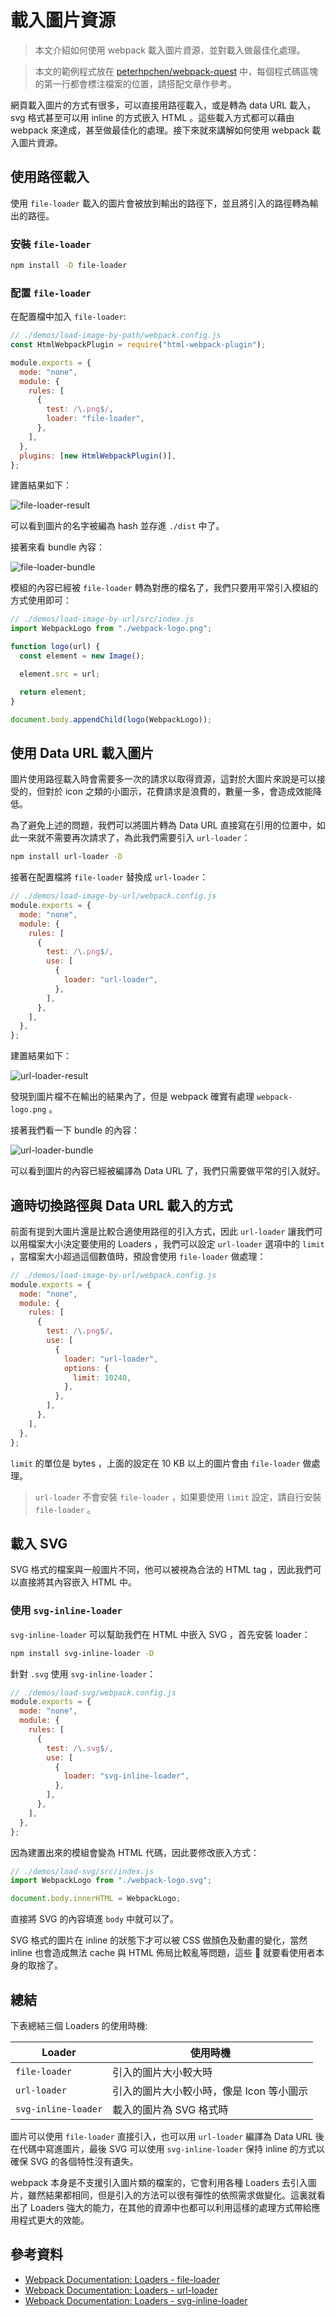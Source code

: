 # 載入圖片資源

> 本文介紹如何使用 webpack 載入圖片資源，並對載入做最佳化處理。

> 本文的範例程式放在 [peterhpchen/webpack-quest](https://github.com/peterhpchen/webpack-quest/tree/master/posts/23-image/demos) 中，每個程式碼區塊的第一行都會標注檔案的位置，請搭配文章作參考。

網頁載入圖片的方式有很多，可以直接用路徑載入，或是轉為 data URL 載入， svg 格式甚至可以用 inline 的方式嵌入 HTML 。這些載入方式都可以藉由 webpack 來達成，甚至做最佳化的處理。接下來就來講解如何使用 webpack 載入圖片資源。

## 使用路徑載入

使用 `file-loader` 載入的圖片會被放到輸出的路徑下，並且將引入的路徑轉為輸出的路徑。

### 安裝 `file-loader`

```bash
npm install -D file-loader
```

### 配置 `file-loader`

在配置檔中加入 `file-loader`:

```js
// ./demos/load-image-by-path/webpack.config.js
const HtmlWebpackPlugin = require("html-webpack-plugin");

module.exports = {
  mode: "none",
  module: {
    rules: [
      {
        test: /\.png$/,
        loader: "file-loader",
      },
    ],
  },
  plugins: [new HtmlWebpackPlugin()],
};
```

建置結果如下：

![file-loader-result](./assets/file-loader-result.png)

可以看到圖片的名字被編為 hash 並存進 `./dist` 中了。

接著來看 bundle 內容：

![file-loader-bundle](./assets/file-loader-bundle.png)

模組的內容已經被 `file-loader` 轉為對應的檔名了，我們只要用平常引入模組的方式使用即可：

```js
// ./demos/load-image-by-url/src/index.js
import WebpackLogo from "./webpack-logo.png";

function logo(url) {
  const element = new Image();

  element.src = url;

  return element;
}

document.body.appendChild(logo(WebpackLogo));
```

## 使用 Data URL 載入圖片

圖片使用路徑載入時會需要多一次的請求以取得資源，這對於大圖片來說是可以接受的，但對於 icon 之類的小圖示，花費請求是浪費的，數量一多，會造成效能降低。

為了避免上述的問題，我們可以將圖片轉為 Data URL 直接寫在引用的位置中，如此一來就不需要再次請求了，為此我們需要引入 `url-loader`：

```bash
npm install url-loader -D
```

接著在配置檔將 `file-loader` 替換成 `url-loader`：

```js
// ./demos/load-image-by-url/webpack.config.js
module.exports = {
  mode: "none",
  module: {
    rules: [
      {
        test: /\.png$/,
        use: [
          {
            loader: "url-loader",
          },
        ],
      },
    ],
  },
};
```

建置結果如下：

![url-loader-result](./assets/url-loader-result.png)

發現到圖片檔不在輸出的結果內了，但是 webpack 確實有處理 `webpack-logo.png` 。

接著我們看一下 bundle 的內容：

![url-loader-bundle](./assets/url-loader-bundle.png)

可以看到圖片的內容已經被編譯為 Data URL 了，我們只需要做平常的引入就好。

## 適時切換路徑與 Data URL 載入的方式

前面有提到大圖片還是比較合適使用路徑的引入方式，因此 `url-loader` 讓我們可以用檔案大小決定要使用的 Loaders ，我們可以設定 `url-loader` 選項中的 `limit` ，當檔案大小超過這個數值時，預設會使用 `file-loader` 做處理：

```js
// ./demos/load-image-by-url/webpack.config.js
module.exports = {
  mode: "none",
  module: {
    rules: [
      {
        test: /\.png$/,
        use: [
          {
            loader: "url-loader",
            options: {
              limit: 10240,
            },
          },
        ],
      },
    ],
  },
};
```

`limit` 的單位是 bytes ，上面的設定在 10 KB 以上的圖片會由 `file-loader` 做處理。

> `url-loader` 不會安裝 `file-loader` ，如果要使用 `limit` 設定，請自行安裝 `file-loader` 。

## 載入 SVG

SVG 格式的檔案與一般圖片不同，他可以被視為合法的 HTML tag ，因此我們可以直接將其內容嵌入 HTML 中。

### 使用 `svg-inline-loader`

`svg-inline-loader` 可以幫助我們在 HTML 中嵌入 SVG ，首先安裝 loader：

```bash
npm install svg-inline-loader -D
```

針對 `.svg` 使用 `svg-inline-loader`：

```js
// ./demos/load-svg/webpack.config.js
module.exports = {
  mode: "none",
  module: {
    rules: [
      {
        test: /\.svg$/,
        use: [
          {
            loader: "svg-inline-loader",
          },
        ],
      },
    ],
  },
};
```

因為建置出來的模組會變為 HTML 代碼，因此要修改嵌入方式：

```js
// ./demos/load-svg/src/index.js
import WebpackLogo from "./webpack-logo.svg";

document.body.innerHTML = WebpackLogo;
```

直接將 SVG 的內容填進 `body` 中就可以了。

SVG 格式的圖片在 inline 的狀態下才可以被 CSS 做顏色及動畫的變化，當然 inline 也會造成無法 cache 與 HTML 佈局比較亂等問題，這些  就要看使用者本身的取捨了。

## 總結

下表總結三個 Loaders 的使用時機:

| Loader              | 使用時機                                 |
| ------------------- | ---------------------------------------- |
| `file-loader`       | 引入的圖片大小較大時                     |
| `url-loader`        | 引入的圖片大小較小時，像是 Icon 等小圖示 |
| `svg-inline-loader` | 載入的圖片為 SVG 格式時                  |

圖片可以使用 `file-loader` 直接引入，也可以用 `url-loader` 編譯為 Data URL 後在代碼中寫進圖片，最後 SVG 可以使用 `svg-inline-loader` 保持 inline 的方式以確保 SVG 的各個特性沒有遺失。

webpack 本身是不支援引入圖片類的檔案的，它會利用各種 Loaders 去引入圖片，雖然結果都相同，但是引入的方法可以很有彈性的依照需求做變化。這裏就看出了 Loaders 強大的能力，在其他的資源中也都可以利用這樣的處理方式帶給應用程式更大的效能。

## 參考資料

- [Webpack Documentation: Loaders - file-loader](https://webpack.js.org/loaders/file-loader/)
- [Webpack Documentation: Loaders - url-loader](https://webpack.js.org/loaders/url-loader/)
- [Webpack Documentation: Loaders - svg-inline-loader](https://webpack.js.org/loaders/svg-inline-loader/)
